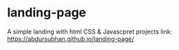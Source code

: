 # landing-page
A simple landing with html  CSS &amp; Javascpret
projects link: https://abdursubhan.github.io/landing-page/
